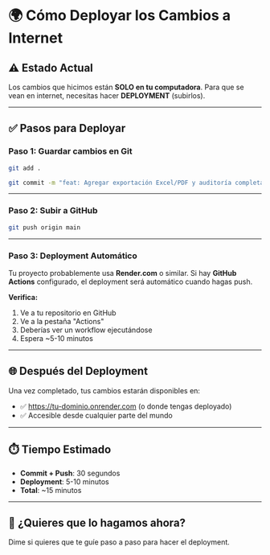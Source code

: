 # 🌍 Cómo Deployar los Cambios a Internet

## ⚠️ Estado Actual

Los cambios que hicimos están **SOLO en tu computadora**. Para que se vean en internet, necesitas hacer **DEPLOYMENT** (subirlos).

---

## ✅ Pasos para Deployar

### Paso 1: Guardar cambios en Git

```bash
git add .
```

```bash
git commit -m "feat: Agregar exportación Excel/PDF y auditoría completa"
```

---

### Paso 2: Subir a GitHub

```bash
git push origin main
```

---

### Paso 3: Deployment Automático

Tu proyecto probablemente usa **Render.com** o similar. Si hay **GitHub Actions** configurado, el deployment será automático cuando hagas push.

**Verifica:**
1. Ve a tu repositorio en GitHub
2. Ve a la pestaña "Actions"
3. Deberías ver un workflow ejecutándose
4. Espera ~5-10 minutos

---

## 🌐 Después del Deployment

Una vez completado, tus cambios estarán disponibles en:
- ✅ https://tu-dominio.onrender.com (o donde tengas deployado)
- ✅ Accesible desde cualquier parte del mundo

---

## ⏱️ Tiempo Estimado

- **Commit + Push**: 30 segundos
- **Deployment**: 5-10 minutos
- **Total**: ~15 minutos

---

## 🎯 ¿Quieres que lo hagamos ahora?

Dime si quieres que te guíe paso a paso para hacer el deployment.

